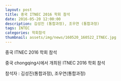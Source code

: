 ```yaml
---
layout: post
title: 중국 ITNEC 2016 학회 참석
date: 2016-05-20 12:00:00
description: 김성진 (통합과정), 조우연 (통합과정)
tags: INTEC
categories: 학회참석
thumbnail: assets/img/news/160520_160522_ITNEC.jpg
---
```


<p class="item-intro text-muted">중국 ITNEC 2016 학회 참석</p>
<p>중국 chongqing시에서 개최된 ITNEC 2016 학회 참석</p>
<p>참석자 : 김성진(통합과정), 조우연(통합과정)</p>